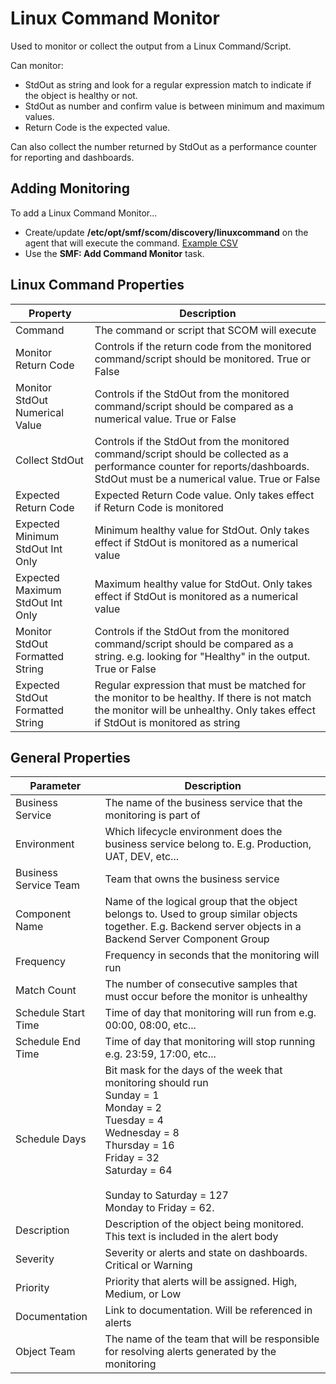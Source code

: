 # Linux Command Monitor
Used to monitor or collect the output from a Linux Command/Script. 

Can monitor:
	    
* StdOut as string and look for a regular expression match to indicate if the object is healthy or not.
* StdOut as number and confirm value is between minimum and maximum values.
* Return Code is the expected value.

Can also collect the number returned by StdOut as a performance counter for reporting and dashboards.

## Adding Monitoring

To add a Linux Command Monitor...

* Create/update **/etc/opt/smf/scom/discovery/linuxcommand** on the agent that will execute the command. [Example CSV](https://github.com/KeithRochester/Standard-Monitoring-Framework/blob/main/Documentation/Example%20Files/linuxcommand.csv)
* Use the **SMF: Add Command Monitor** task.

## Linux Command Properties 
|Property|Description|
|-|-|
|Command|The command or script that SCOM will execute|
|Monitor Return Code|Controls if the return code from the monitored command/script should be monitored. True or False|
|Monitor StdOut Numerical Value|Controls if the StdOut from the monitored command/script should be compared as a numerical value. True or False|
|Collect StdOut|Controls if the StdOut from the monitored command/script should be collected as a performance counter for reports/dashboards. StdOut must be a numerical value. True or False|
|Expected Return Code|Expected Return Code value. Only takes effect if Return Code is monitored|
|Expected Minimum StdOut Int Only|Minimum healthy value for StdOut. Only takes effect if StdOut is monitored as a numerical value|
|Expected Maximum StdOut Int Only|Maximum healthy value for StdOut. Only takes effect if StdOut is monitored as a numerical value|
|Monitor StdOut Formatted String|Controls if the StdOut from the monitored command/script should be compared as a string. e.g. looking for "Healthy" in the output. True or False|
|Expected StdOut Formatted String|Regular expression that must be matched for the monitor to be healthy. If there is not match the monitor will be unhealthy. Only takes effect if StdOut is monitored as string|

## General Properties

|Parameter|Description|
|-|-|
|Business Service|The name of the business service that the monitoring is part of|
|Environment|Which lifecycle environment does the business service belong to. E.g. Production, UAT, DEV, etc...|
|Business Service Team|Team that owns the business service|
|Component Name|Name of the logical group that the object belongs to. Used to group similar objects together. E.g. Backend server objects in a Backend Server Component Group|
|Frequency|Frequency in seconds that the monitoring will run|
|Match Count|The number of consecutive samples that must occur before the monitor is unhealthy|
|Schedule Start Time|Time of day that monitoring will run from e.g. 00:00, 08:00, etc...|
|Schedule End Time|Time of day that monitoring will stop running e.g. 23:59, 17:00, etc...|
|Schedule Days|Bit mask for the days of the week that monitoring should run<br>Sunday = 1<br>  Monday = 2 <br>Tuesday = 4<br>Wednesday = 8<br>Thursday = 16<br>Friday = 32<br>Saturday = 64<br><br>Sunday to Saturday = 127<br>Monday to Friday = 62.|
|Description|Description of the object being monitored. This text is included in the alert body|
|Severity|Severity or alerts and state on dashboards. Critical or Warning|
|Priority|Priority that alerts will be assigned. High, Medium, or Low|
|Documentation|Link to documentation. Will be referenced in alerts|
|Object Team|The name of the team that will be responsible for resolving alerts generated by the monitoring|
